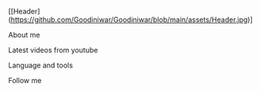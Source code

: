 [[Header] (https://github.com/Goodiniwar/Goodiniwar/blob/main/assets/Header.jpg)]

About me

Latest videos from youtube

Language and tools

Follow me
